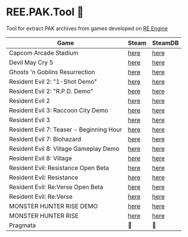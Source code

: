 # REE.PAK.Tool :see_no_evil:
Tool for extract PAK archives from games developed on [RE Engine](https://en.wikipedia.org/wiki/RE_Engine)

| Game   | Steam   | SteamDB   |
|---      |---    |---    |
| Capcom Arcade Stadium | [here](https://store.steampowered.com/app/1515950) | [here](https://steamdb.info/app/1515950)
| Devil May Cry 5 | [here](https://store.steampowered.com/app/601150) | [here](https://steamdb.info/app/601150)
| Ghosts 'n Goblins Resurrection | [here](https://store.steampowered.com/app/1375400) | [here](https://steamdb.info/app/1375400)
| Resident Evil 2: "1-Shot Demo" | [here](https://store.steampowered.com/app/961440) | [here](https://steamdb.info/app/961440)
| Resident Evil 2: "R.P.D. Demo" | [here](https://store.steampowered.com/app/1168280) | [here](https://steamdb.info/app/1168280)
| Resident Evil 2 | [here](https://store.steampowered.com/app/883710) | [here](https://steamdb.info/app/883710)
| Resident Evil 3: Raccoon City Demo | [here](https://store.steampowered.com/app/1173690) | [here](https://steamdb.info/app/1173690)
| Resident Evil 3 | [here](https://store.steampowered.com/app/883710) | [here](https://steamdb.info/app/883710)
| Resident Evil 7: Teaser - Beginning Hour | [here](https://store.steampowered.com/app/530620) | [here](https://steamdb.info/app/530620)
| Resident Evil 7: Biohazard | [here](https://store.steampowered.com/app/418370) | [here](https://steamdb.info/app/418370)
| Resident Evil 8: Village Gameplay Demo | [here](https://store.steampowered.com/app/1541780) | [here](https://steamdb.info/app/1541780)
| Resident Evil 8: Village | [here](https://store.steampowered.com/app/1196590) | [here](https://steamdb.info/app/1196590)
| Resident Evil: Resistance Open Beta | [here](https://store.steampowered.com/app/1173710) | [here](https://steamdb.info/app/1173710)
| Resident Evil: Resistance | [here](https://store.steampowered.com/app/952070) | [here](https://steamdb.info/app/952070)
| Resident Evil: Re:Verse Open Beta | [here](https://store.steampowered.com/app/1541760) | [here](https://steamdb.info/app/1541760)
| Resident Evil: Re:Verse | [here](https://store.steampowered.com/app/1236300) | [here](https://steamdb.info/app/1236300)
| MONSTER HUNTER RISE DEMO | [here](https://store.steampowered.com/app/1641480) | [here](https://steamdb.info/app/1641480)
| MONSTER HUNTER RISE | [here](https://store.steampowered.com/app/1446780) | [here](https://steamdb.info/app/1446780)
| Pragmata | 👀 | 👀
